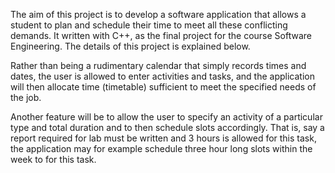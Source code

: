 

The aim of this project is to develop a software application that allows a student to plan and schedule their time to meet all these conflicting demands. 
It written with C++, as the final project for the course Software Engineering. The details of this project is explained below. 

Rather than being a rudimentary calendar that simply records times and dates, the user is allowed to enter activities and tasks, 
and the application will then allocate time (timetable) sufficient to meet the specified needs of the job. 

Another feature will be to allow the user to specify an activity of a particular type and total duration and to then schedule slots accordingly.
That is, say a report required for lab must be written and 3 hours is allowed for this task, 
the application may for example schedule three hour long slots within the week to for this task. 

